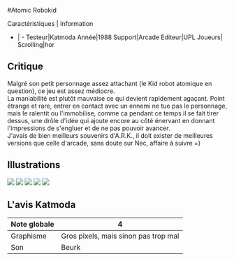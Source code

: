 #Atomic Robokid

Caractéristiques | Information
- | -
Testeur|Katmoda
Année|1988
Support|Arcade
Editeur|UPL
Joueurs|
Scrolling|hor

## Critique
Malgré son petit personnage assez attachant (le Kid robot atomique en question), ce jeu est assez médiocre.<br/>La maniabilité est plutôt mauvaise ce qui devient rapidement agaçant. Point étrange et rare, entrer en contact avec un ennemi ne tue pas le personnage, mais le ralentit ou l'immobilise, comme ca pendant ce temps il se fait tirer dessus, une drôle d'idée qui ajoute encore au côté énervant en donnant l'impressions de s'engluer et de ne pas pouvoir avancer.<br/>J'avais de bien meilleurs souvenirs d'A.R.K., il doit exister de meilleures versions que celle d'arcade, sans doute sur Nec, affaire à suivre =)

## Illustrations
![](http://www.shmup.com/images/thumbs/robokid.jpg)
![](http://www.shmup.com/images/thumbs/)
![](http://www.shmup.com/images/thumbs/)
![](http://www.shmup.com/images/thumbs/)
![](http://www.shmup.com/images/thumbs/)

## L'avis Katmoda
Note globale|4
-|-
Graphisme|Gros pixels, mais sinon pas trop mal
Son|Beurk
